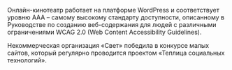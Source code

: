Онлайн-кинотеатр работает на платформе WordPress и соответствует уровню ААА – самому высокому стандарту доступности, описанному в Руководстве по созданию веб-содержания для людей с различными ограничениями WCAG 2.0 (Web Content Accessibility Guidelines).

Некоммерческая организация «Свет» победила в конкурсе малых сайтов, который регулярно проводится проектом «Теплица социальных технологий».


